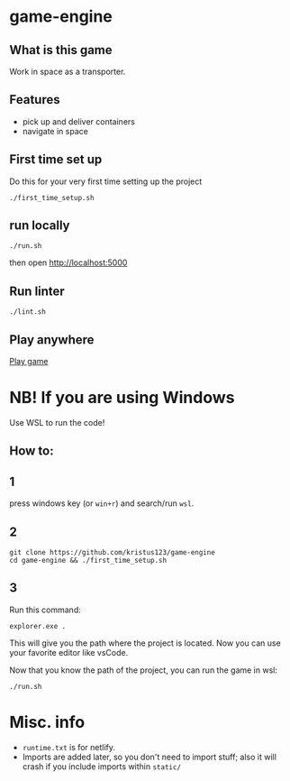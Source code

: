 # game-engine

## What is this game

Work in space as a transporter.

## Features

-   pick up and deliver containers
-   navigate in space

## First time set up

Do this for your very first time setting up the project

```
./first_time_setup.sh
```

## run locally

```
./run.sh
```

then open [http://localhost:5000]()

## Run linter

```
./lint.sh
```

## Play anywhere

[Play game](https://romskip.netlify.app/)


# NB! If you are using Windows

Use WSL to run the code!

## How to:

## 1

press windows key (or `win+r`)  and search/run `wsl`.

## 2

```
git clone https://github.com/kristus123/game-engine
cd game-engine && ./first_time_setup.sh
```

## 3

Run this command:

```
explorer.exe .
```

This will give you the path where the project is located. Now you can use your favorite editor like vsCode.

Now that you know the path of the project, you can run the game in wsl:

```
./run.sh
```

# Misc. info

- `runtime.txt` is for netlify.
- Imports are added later, so you don't need to import stuff; also it will crash if you include imports within `static/`
